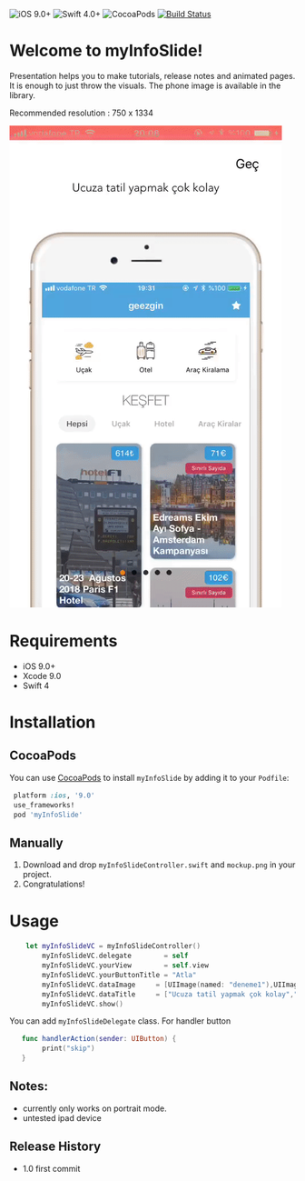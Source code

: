 ![iOS 9.0+](https://img.shields.io/badge/iOS-9.0%2B-blue.svg)
![Swift 4.0+](https://img.shields.io/badge/Swift-4.0%2B-orange.svg)
![CocoaPods](https://img.shields.io/cocoapods/v/AFNetworking.svg)
[![Build Status](https://travis-ci.org/TBXark/PinterestSegment.svg?branch=master)](https://travis-ci.org/TBXark/PinterestSegment)

# Welcome to myInfoSlide!

  Presentation helps you to make tutorials, release notes and animated pages. It is enough to just throw the visuals. The phone image is available in the library. 

Recommended resolution : 750 x 1334



![](gorsel.gif)


# Requirements

- iOS 9.0+
- Xcode 9.0
- Swift 4



# Installation

   ## CocoaPods
   You can use [CocoaPods](http://cocoapods.org/) to install `myInfoSlide` by adding it to your `Podfile`:

   ```ruby
    platform :ios, '9.0'
    use_frameworks!
    pod 'myInfoSlide'
   ```

  ## Manually
  1. Download and drop ```myInfoSlideController.swift``` and  ```mockup.png``` in your project.  
  2. Congratulations!  


# Usage 

```swift
    let myInfoSlideVC = myInfoSlideController()
        myInfoSlideVC.delegate        = self
        myInfoSlideVC.yourView        = self.view
        myInfoSlideVC.yourButtonTitle = "Atla"
        myInfoSlideVC.dataImage     = [UIImage(named: "deneme1"),UIImage(named: "deneme2"),UIImage(named: "deneme3"),UIImage(named: "deneme4"),UIImage(named: "deneme5")] as! [UIImage]
        myInfoSlideVC.dataTitle     = ["Ucuza tatil yapmak çok kolay","Detaylandırılmış kategoriler","Özel kampanya sayfası","İstediğiniz kampanyayı kaydedin","Artık ilginizi çekmiyor mu?"]
        myInfoSlideVC.show()
```

You can add ```myInfoSlideDelegate``` class.  For handler button

```swift
   func handlerAction(sender: UIButton) {
        print("skip")
   }
```


## Notes:

- currently only works on portrait mode.
- untested ipad device

## Release History

* 1.0
  first commit
  
